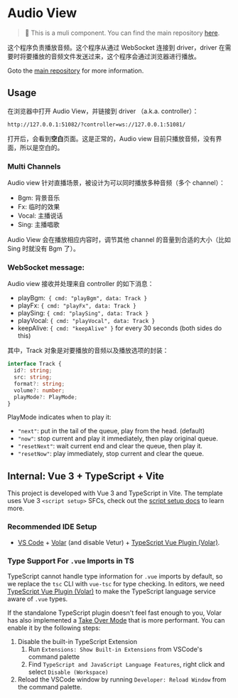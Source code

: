 # Audio View

> 🔑 This is a muli component. You can find the main repository [here](https://github.com/cdfmlr/muvtuber).

这个程序负责播放音频。这个程序从通过 WebSocket 连接到 driver，driver 在需要时将要播放的音频文件发送过来，这个程序会通过浏览器进行播放。

Goto the [main repository](https://github.com/cdfmlr/muvtuber) for more information.

## Usage

在浏览器中打开 Audio View，并链接到 driver （a.k.a. controller）：

```http
http://127.0.0.1:51082/?controller=ws://127.0.0.1:51081/
```

打开后，会看到**空白**页面。这是正常的，Audio view 目前只播放音频，没有界面，所以是空白的。

### Multi Channels

Audio view 针对直播场景，被设计为可以同时播放多种音频（多个 channel）：

- Bgm: 背景音乐
- Fx: 临时的效果
- Vocal: 主播说话
- Sing: 主播唱歌

Audio View 会在播放相应内容时，调节其他 channel 的音量到合适的大小（比如 Sing 时就没有 Bgm 了）。

### WebSocket message:

Audio view 接收并处理来自 controller 的如下消息：

- playBgm:` { cmd: "playBgm", data: Track }`
- playFx: `{ cmd: "playFx", data: Track }`
- playSing: `{ cmd: "playSing", data: Track }`
- playVocal: `{ cmd: "playVocal", data: Track }`
- keepAlive: `{ cmd: "keepAlive" }` for every 30 seconds (both sides do this)

其中，Track 对象是对要播放的音频以及播放选项的封装：

```ts
interface Track {
  id?: string;
  src: string;
  format?: string;
  volume?: number;
  playMode?: PlayMode;
}
```

 PlayMode indicates when to play it:
 
- `"next"`: put in the tail of the queue, play from the head. (default)
- `"now"`: stop current and play it immediately, then play original queue.
- `"resetNext"`: wait current end and clear the queue, then play it.
- `"resetNow"`: play immediately, stop current and clear the queue.

## Internal: Vue 3 + TypeScript + Vite

This project is developed with Vue 3 and TypeScript in Vite. The template uses Vue 3 `<script setup>` SFCs, check out the [script setup docs](https://v3.vuejs.org/api/sfc-script-setup.html#sfc-script-setup) to learn more.

### Recommended IDE Setup

- [VS Code](https://code.visualstudio.com/) + [Volar](https://marketplace.visualstudio.com/items?itemName=Vue.volar) (and disable Vetur) + [TypeScript Vue Plugin (Volar)](https://marketplace.visualstudio.com/items?itemName=Vue.vscode-typescript-vue-plugin).

### Type Support For `.vue` Imports in TS

TypeScript cannot handle type information for `.vue` imports by default, so we replace the `tsc` CLI with `vue-tsc` for type checking. In editors, we need [TypeScript Vue Plugin (Volar)](https://marketplace.visualstudio.com/items?itemName=Vue.vscode-typescript-vue-plugin) to make the TypeScript language service aware of `.vue` types.

If the standalone TypeScript plugin doesn't feel fast enough to you, Volar has also implemented a [Take Over Mode](https://github.com/johnsoncodehk/volar/discussions/471#discussioncomment-1361669) that is more performant. You can enable it by the following steps:

1. Disable the built-in TypeScript Extension
   1. Run `Extensions: Show Built-in Extensions` from VSCode's command palette
   2. Find `TypeScript and JavaScript Language Features`, right click and select `Disable (Workspace)`
2. Reload the VSCode window by running `Developer: Reload Window` from the command palette.
